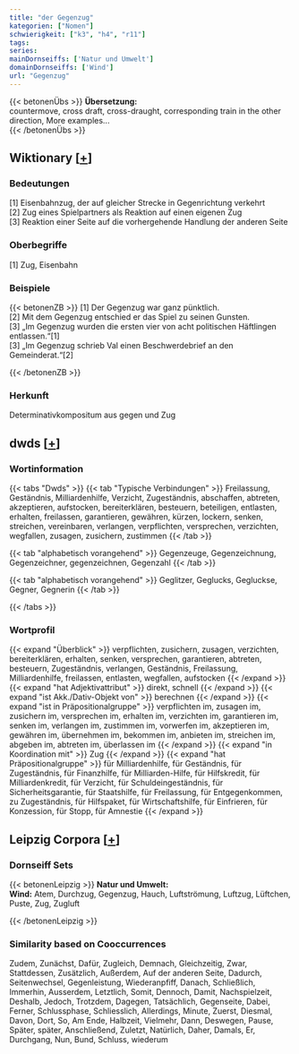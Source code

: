 ```yaml
---
title: "der Gegenzug"
kategorien: ["Nomen"]
schwierigkeit: ["k3", "h4", "r11"]
tags:
series:
mainDornseiffs: ['Natur und Umwelt']
domainDornseiffs: ['Wind']
url: "Gegenzug"
---
```


{{< betonenÜbs >}}
**Übersetzung:**  
countermove, cross draft, cross-draught, corresponding train in the other direction, More examples...  
{{< /betonenÜbs >}}

## Wiktionary [[+](https://de.wiktionary.org/wiki/Gegenzug)]

### Bedeutungen
[1] Eisenbahnzug, der auf gleicher Strecke in Gegenrichtung verkehrt  
[2] Zug eines Spielpartners als Reaktion auf einen eigenen Zug  
[3] Reaktion einer Seite auf die vorhergehende Handlung der anderen Seite  

### Oberbegriffe
[1] Zug, Eisenbahn  

### Beispiele
{{< betonenZB >}}
[1] Der Gegenzug war ganz pünktlich.  
[2] Mit dem Gegenzug entschied er das Spiel zu seinen Gunsten.  
[3] „Im Gegenzug wurden die ersten vier von acht politischen Häftlingen entlassen.“[1]  
[3] „Im Gegenzug schrieb Val einen Beschwerdebrief an den Gemeinderat.“[2]  

{{< /betonenZB >}}
### Herkunft
Determinativkompositum aus gegen und Zug  



## dwds [[+](https://www.dwds.de/wb/Gegenzug)]

### Wortinformation
{{< tabs "Dwds" >}}
{{< tab "Typische Verbindungen" >}}
Freilassung, Geständnis, Milliardenhilfe, Verzicht, Zugeständnis, abschaffen, abtreten, akzeptieren, aufstocken, bereiterklären, besteuern, beteiligen, entlasten, erhalten, freilassen, garantieren, gewähren, kürzen, lockern, senken, streichen, vereinbaren, verlangen, verpflichten, versprechen, verzichten, wegfallen, zusagen, zusichern, zustimmen
{{< /tab >}}

{{< tab "alphabetisch vorangehend" >}}
Gegenzeuge, Gegenzeichnung, Gegenzeichner, gegenzeichnen, Gegenzahl
{{< /tab >}}

{{< tab "alphabetisch vorangehend" >}}
Geglitzer, Geglucks, Gegluckse, Gegner, Gegnerin
{{< /tab >}}

{{< /tabs >}}

### Wortprofil
{{< expand "Überblick" >}} verpflichten, zusichern, zusagen, verzichten, bereiterklären, erhalten, senken, versprechen, garantieren, abtreten, besteuern, Zugeständnis, verlangen, Geständnis, Freilassung, Milliardenhilfe, freilassen, entlasten, wegfallen, aufstocken {{< /expand >}}
{{< expand "hat Adjektivattribut" >}} direkt, schnell {{< /expand >}}
{{< expand "ist Akk./Dativ-Objekt von" >}} berechnen {{< /expand >}}
{{< expand "ist in Präpositionalgruppe" >}} verpflichten im, zusagen im, zusichern im, versprechen im, erhalten im, verzichten im, garantieren im, senken im, verlangen im, zustimmen im, vorwerfen im, akzeptieren im, gewähren im, übernehmen im, bekommen im, anbieten im, streichen im, abgeben im, abtreten im, überlassen im {{< /expand >}}
{{< expand "in Koordination mit" >}} Zug {{< /expand >}}
{{< expand "hat Präpositionalgruppe" >}} für Milliardenhilfe, für Geständnis, für Zugeständnis, für Finanzhilfe, für Milliarden-Hilfe, für Hilfskredit, für Milliardenkredit, für Verzicht, für Schuldeingeständnis, für Sicherheitsgarantie, für Staatshilfe, für Freilassung, für Entgegenkommen, zu Zugeständnis, für Hilfspaket, für Wirtschaftshilfe, für Einfrieren, für Konzession, für Stopp, für Amnestie {{< /expand >}}

## Leipzig Corpora [[+](https://corpora.uni-leipzig.de/en/res?word=Gegenzug&corpusId=deu_newscrawl-public_2018)]

### Dornseiff Sets
{{< betonenLeipzig >}}
**Natur und Umwelt:**  
**Wind:** Atem, Durchzug, Gegenzug, Hauch, Luftströmung, Luftzug, Lüftchen, Puste, Zug, Zugluft  

{{< /betonenLeipzig >}}

### Similarity based on Cooccurrences
Zudem, Zunächst, Dafür, Zugleich, Demnach, Gleichzeitig, Zwar, Stattdessen, Zusätzlich, Außerdem, Auf der anderen Seite, Dadurch, Seitenwechsel, Gegenleistung, Wiederanpfiff, Danach, Schließlich, Immerhin, Ausserdem, Letztlich, Somit, Dennoch, Damit, Nachspielzeit, Deshalb, Jedoch, Trotzdem, Dagegen, Tatsächlich, Gegenseite, Dabei, Ferner, Schlussphase, Schliesslich, Allerdings, Minute, Zuerst, Diesmal, Davon, Dort, So, Am Ende, Halbzeit, Vielmehr, Dann, Deswegen, Pause, Später, später, Anschließend, Zuletzt, Natürlich, Daher, Damals, Er, Durchgang, Nun, Bund, Schluss, wiederum

